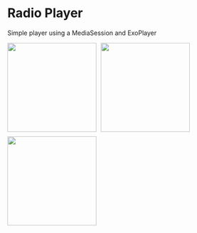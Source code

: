 # Radio Player
Simple player using a MediaSession and ExoPlayer
<div style="display: flex; gap: 10px; flex-wrap: wrap;">
  <img src="https://github.com/user-attachments/assets/2397331c-89a1-430e-999d-4d644dcc0342" width="200" style="height: auto"/>
   <img src="https://github.com/user-attachments/assets/14cfd6dc-a833-43bf-8f54-f09b1aa7f7ba" width="200" style="height: auto"/>
  <img src="https://github.com/user-attachments/assets/dc4840a6-86ba-4ff5-98c2-0e83912738df" width="200" style="height: auto"/>
</div>
